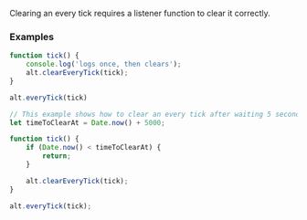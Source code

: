 Clearing an every tick requires a listener function to clear it correctly.

### Examples

```ts
function tick() {
    console.log('logs once, then clears');
    alt.clearEveryTick(tick);
}

alt.everyTick(tick)
```

```ts
// This example shows how to clear an every tick after waiting 5 seconds.
let timeToClearAt = Date.now() + 5000;

function tick() {
    if (Date.now() < timeToClearAt) {
        return;
    }

    alt.clearEveryTick(tick);
}

alt.everyTick(tick);
```